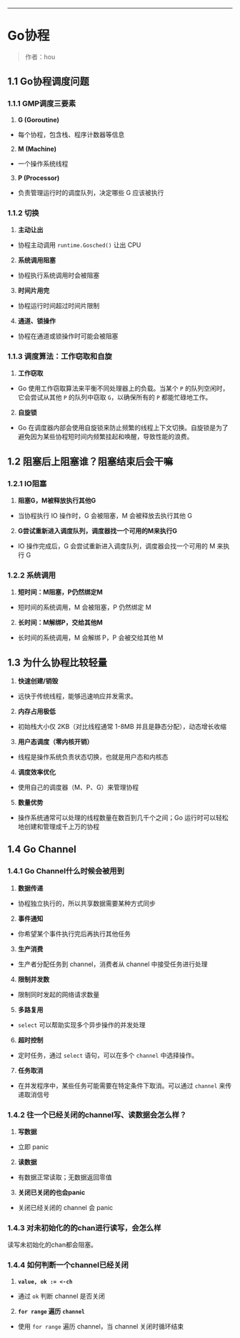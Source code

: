 ------

# Go协程

> 作者：hou

## 1.1 Go协程调度问题

### 1.1.1 GMP调度三要素

1. **G (Goroutine)**  
- 每个协程，包含栈、程序计数器等信息  

2. **M (Machine)**  
- 一个操作系统线程  

3. **P (Processor)**  
- 负责管理运行时的调度队列，决定哪些 G 应该被执行  

### 1.1.2 切换

1. **主动让出**  
- 协程主动调用 `runtime.Gosched()` 让出 CPU  

2. **系统调用阻塞**  
- 协程执行系统调用时会被阻塞  

3. **时间片用完**  
- 协程运行时间超过时间片限制  

4. **通道、锁操作**  
- 协程在通道或锁操作时可能会被阻塞  

### 1.1.3 调度算法：工作窃取和自旋

1. **工作窃取**  
- Go 使用工作窃取算法来平衡不同处理器上的负载。当某个 `P` 的队列空闲时，它会尝试从其他 `P` 的队列中窃取 `G`，以确保所有的 `P` 都能忙碌地工作。  

2. **自旋锁**  
- Go 在调度器内部会使用自旋锁来防止频繁的线程上下文切换。自旋锁是为了避免因为某些协程短时间内频繁挂起和唤醒，导致性能的浪费。  

## 1.2 阻塞后上阻塞谁？阻塞结束后会干嘛

### 1.2.1 IO阻塞

1. **阻塞G，M被释放执行其他G**  
- 当协程执行 IO 操作时，G 会被阻塞，M 会被释放去执行其他 G  

2. **G尝试重新进入调度队列，调度器找一个可用的M来执行G**  
- IO 操作完成后，G 会尝试重新进入调度队列，调度器会找一个可用的 M 来执行 G  

### 1.2.2 系统调用

1. **短时间：M阻塞，P仍然绑定M**  
- 短时间的系统调用，M 会被阻塞，P 仍然绑定 M  

2. **长时间：M解绑P，交给其他M**  
- 长时间的系统调用，M 会解绑 P，P 会被交给其他 M  

## 1.3 为什么协程比较轻量

1. **快速创建/销毁**  
- 远快于传统线程，能够迅速响应并发需求。  

2. **内存占用极低**  
- 初始栈大小仅 2KB（对比线程通常 1-8MB 并且是静态分配），动态增长收缩  

3. **用户态调度（零内核开销）**  
- 线程是操作系统负责状态切换，也就是用户态和内核态  

4. **调度效率优化**  
- 使用自己的调度器（M、P、G）来管理协程  

5. **数量优势**  
- 操作系统通常可以处理的线程数量在数百到几千个之间；Go 运行时可以轻松地创建和管理成千上万的协程  

## 1.4 Go Channel

### 1.4.1 Go Channel什么时候会被用到

1. **数据传递**  
- 协程独立执行的，所以共享数据需要某种方式同步  

2. **事件通知**  
- 你希望某个事件执行完后再执行其他任务  

3. **生产消费**  
- 生产者分配任务到 channel，消费者从 channel 中接受任务进行处理  

4. **限制并发数**  
- 限制同时发起的网络请求数量  

5. **多路复用**  
- `select` 可以帮助实现多个异步操作的并发处理  

6. **超时控制**  
- 定时任务，通过 `select` 语句，可以在多个 `channel` 中选择操作。  

7. **任务取消**  
- 在并发程序中，某些任务可能需要在特定条件下取消。可以通过 `channel` 来传递取消信号  

### 1.4.2 往一个已经关闭的channel写、读数据会怎么样？

1. **写数据**  
- 立即 panic  

2. **读数据**  
- 有数据正常读取；无数据返回零值  

3. **关闭已关闭的也会panic**  
- 关闭已经关闭的 channel 会 panic  

### 1.4.3 对未初始化的的chan进行读写，会怎么样
读写未初始化的chan都会阻塞。

### 1.4.4 如何判断一个channel已经关闭

1. **`value, ok := <-ch`**  
- 通过 `ok` 判断 channel 是否关闭  

2. **`for range` 遍历 `channel`**  
- 使用 `for range` 遍历 channel，当 channel 关闭时循环结束